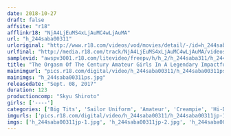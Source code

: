 ```yaml
---
date: 2018-10-27
draft: false
affsite: "r18"
afflinkr18: "NjA4LjEuMS4xLjAuMC4wLjAuMA"
url: "h_244saba00311"
urloriginal: "http://www.r18.com/videos/vod/movies/detail/-/id=h_244saba00311"
urlfinal: "http://media.r18.com/track/NjA4LjEuMS4xLjAuMC4wLjAuMA/videos/vod/movies/detail/-/id=h_244saba00311"
samplevid: "awspv3001.r18.com/litevideo/freepv/h/h_2/h_244saba311/h_244saba311_dmb_w.mp4"
title: "The Orgasm Of The Century Amateur Girls In A Legendary Impactful AV Debut"
mainimgurl: "pics.r18.com/digital/video/h_244saba00311/h_244saba00311ps.jpg"
mainimgs: "h_244saba00311ps.jpg"
releasedate: "Sept. 08, 2017"
duration: 123
productioncomp: "Skyu Shiroto"
girls: ['----']
categories: ['Big Tits', 'Sailor Uniform', 'Amateur', 'Creampie', 'Hi-Def']
imgurls: ['pics.r18.com/digital/video/h_244saba00311/h_244saba00311jp-1.jpg', 'pics.r18.com/digital/video/h_244saba00311/h_244saba00311jp-2.jpg', 'pics.r18.com/digital/video/h_244saba00311/h_244saba00311jp-3.jpg', 'pics.r18.com/digital/video/h_244saba00311/h_244saba00311jp-4.jpg', 'pics.r18.com/digital/video/h_244saba00311/h_244saba00311jp-5.jpg', 'pics.r18.com/digital/video/h_244saba00311/h_244saba00311jp-6.jpg', 'pics.r18.com/digital/video/h_244saba00311/h_244saba00311jp-7.jpg', 'pics.r18.com/digital/video/h_244saba00311/h_244saba00311jp-8.jpg', 'pics.r18.com/digital/video/h_244saba00311/h_244saba00311jp-9.jpg', 'pics.r18.com/digital/video/h_244saba00311/h_244saba00311jp-10.jpg', 'pics.r18.com/digital/video/h_244saba00311/h_244saba00311jp-11.jpg', 'pics.r18.com/digital/video/h_244saba00311/h_244saba00311jp-12.jpg', 'pics.r18.com/digital/video/h_244saba00311/h_244saba00311jp-13.jpg', 'pics.r18.com/digital/video/h_244saba00311/h_244saba00311jp-14.jpg', 'pics.r18.com/digital/video/h_244saba00311/h_244saba00311jp-15.jpg', 'pics.r18.com/digital/video/h_244saba00311/h_244saba00311jp-16.jpg', 'pics.r18.com/digital/video/h_244saba00311/h_244saba00311jp-17.jpg', 'pics.r18.com/digital/video/h_244saba00311/h_244saba00311jp-18.jpg', 'pics.r18.com/digital/video/h_244saba00311/h_244saba00311jp-19.jpg', 'pics.r18.com/digital/video/h_244saba00311/h_244saba00311jp-20.jpg']
imgs: ['h_244saba00311jp-1.jpg', 'h_244saba00311jp-2.jpg', 'h_244saba00311jp-3.jpg', 'h_244saba00311jp-4.jpg', 'h_244saba00311jp-5.jpg', 'h_244saba00311jp-6.jpg', 'h_244saba00311jp-7.jpg', 'h_244saba00311jp-8.jpg', 'h_244saba00311jp-9.jpg', 'h_244saba00311jp-10.jpg', 'h_244saba00311jp-11.jpg', 'h_244saba00311jp-12.jpg', 'h_244saba00311jp-13.jpg', 'h_244saba00311jp-14.jpg', 'h_244saba00311jp-15.jpg', 'h_244saba00311jp-16.jpg', 'h_244saba00311jp-17.jpg', 'h_244saba00311jp-18.jpg', 'h_244saba00311jp-19.jpg', 'h_244saba00311jp-20.jpg']
---
```

